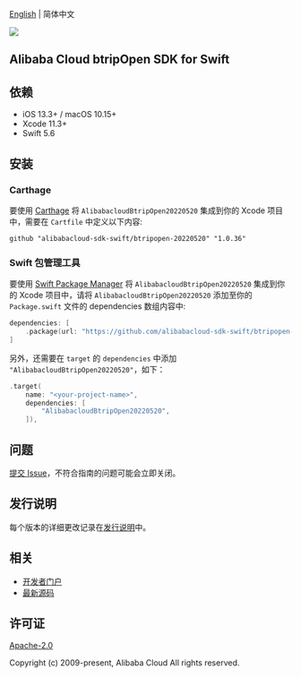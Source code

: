 [English](README.md) | 简体中文

![](https://aliyunsdk-pages.alicdn.com/icons/AlibabaCloud.svg)

## Alibaba Cloud btripOpen SDK for Swift

## 依赖

- iOS 13.3+ / macOS 10.15+
- Xcode 11.3+
- Swift 5.6

## 安装

### Carthage

要使用 [Carthage](https://github.com/Carthage/Carthage) 将 `AlibabacloudBtripOpen20220520` 集成到你的 Xcode 项目中，需要在 `Cartfile` 中定义以下内容:

```ogdl
github "alibabacloud-sdk-swift/btripopen-20220520" "1.0.36"
```

### Swift 包管理工具

要使用 [Swift Package Manager](https://swift.org/package-manager/) 将 `AlibabacloudBtripOpen20220520` 集成到你的 Xcode 项目中，请将 `AlibabacloudBtripOpen20220520` 添加至你的 `Package.swift` 文件的 dependencies 数组内容中:

```swift
dependencies: [
    .package(url: "https://github.com/alibabacloud-sdk-swift/btripopen-20220520.git", from: "1.0.36")
]
```

另外，还需要在 `target` 的 `dependencies` 中添加 `"AlibabacloudBtripOpen20220520"`，如下：

```swift
.target(
    name: "<your-project-name>",
    dependencies: [
        "AlibabacloudBtripOpen20220520",
    ]),
```

## 问题

[提交 Issue](https://github.com/alibabacloud-sdk-swift/btripopen-20220520/issues/new)，不符合指南的问题可能会立即关闭。

## 发行说明

每个版本的详细更改记录在[发行说明](./ChangeLog.txt)中。

## 相关

* [开发者门户](https://next.api.aliyun.com/home)
* [最新源码](https://github.com/alibabacloud-sdk-swift/btripopen-20220520)

## 许可证

[Apache-2.0](http://www.apache.org/licenses/LICENSE-2.0)

Copyright (c) 2009-present, Alibaba Cloud All rights reserved.
